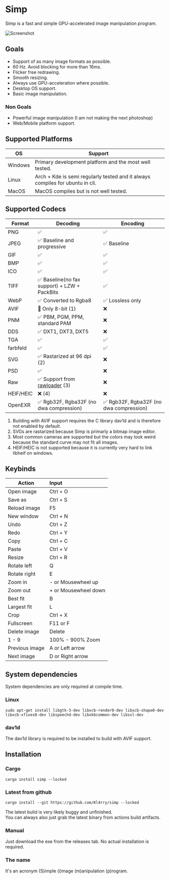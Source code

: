 # Simp  

Simp is a fast and simple GPU-accelerated image manipulation program.

![Screenshot](images/screenshot.png)

## Goals

* Support of as many image formats as possible.
* 60 Hz. Avoid blocking for more than 16ms.
* Flicker free redrawing.
* Smooth resizing.
* Always use GPU-acceleration where possible.
* Desktop OS support.
* Basic image manipulation.

### Non Goals

* Powerful image manipulation (I am not making the next photoshop)
* Web/Mobile platform support.

## Supported Platforms

| OS      | Support                                                                       |
| ------- | ----------------------------------------------------------------------------- |
| Windows | Primary development platform and the most well tested.                        |
| Linux   | Arch + Kde is semi regularly tested and it always compiles for ubuntu in cli. |
| MacOS   | MacOS compiles but is not well tested.                                        |

## Supported Codecs

| Format    | Decoding                                                             | Encoding                               |
| --------- | -------------------------------------------------------------------- | -------------------------------------- |
| PNG       | ✅                                                                    | ✅                                      |
| JPEG      | ✅ Baseline and progressive                                           | ✅ Baseline                             |
| GIF       | ✅                                                                    | ✅                                      |
| BMP       | ✅                                                                    | ✅                                      |
| ICO       | ✅                                                                    | ✅                                      |
| TIFF      | ✅ Baseline(no fax support) + LZW + PackBits                          | ✅                                      |
| WebP      | ✅ Converted to Rgba8                                                 | ✅ Lossless only                        |
| AVIF      | 🚧 Only 8-bit (1)                                                     | ❌                                      |
| PNM       | ✅ PBM, PGM, PPM, standard PAM                                        | ❌                                      |
| DDS       | ✅ DXT1, DXT3, DXT5                                                   | ❌                                      |
| TGA       | ✅                                                                    | ✅                                      |
| farbfeld  | ✅                                                                    | ✅                                      |
| SVG       | ✅ Rastarized at 96 dpi (2)                                           | ❌                                      |
| PSD       | ✅                                                                    | ❌                                      |
| Raw       | ✅ Support from [rawloader](https://github.com/pedrocr/rawloader) (3) | ❌                                      |
| HEIF/HEIC | ❌ (4)                                                                | ❌                                      |
| OpenEXR   | ✅ Rgb32F, Rgba32F (no dwa compression)                               | ✅ Rgb32F, Rgba32F (no dwa compression) |

1. Building with AVIF support requires the C library dav1d and is therefore not enabled by default.
2. SVGs are rastarized because Simp is primarly a bitmap image editor.
3. Most common cameras are supported but the colors may look weird because the standard curve may not fit all images.
4. HEIF/HEIC is not supported because it is currently very hard to link libheif on windows.

## Keybinds

| Action         | Input                |
| -------------- | :------------------- |
| Open image     | Ctrl + O             |
| Save as        | Ctrl + S             |
| Reload image   | F5                   |
| New window     | Ctrl + N             |
| Undo           | Ctrl + Z             |
| Redo           | Ctrl + Y             |
| Copy           | Ctrl + C             |
| Paste          | Ctrl + V             |
| Resize         | Ctrl + R             |
| Rotate left    | Q                    |
| Rotate right   | E                    |
| Zoom in        | - or Mousewheel up   |
| Zoom out       | + or Mousewheel down |
| Best fit       | B                    |
| Largest fit    | L                    |
| Crop           | Ctrl + X             |
| Fullscreen     | F11 or F             |
| Delete image   | Delete               |
| 1 - 9          | 100% - 900% Zoom     |
| Previous image | A or Left arrow      |
| Next image     | D or Right arrow     |



## System dependencies

System dependencies are only required at compile time.

### Linux
```shell
sudo apt-get install libgtk-3-dev libxcb-render0-dev libxcb-shape0-dev libxcb-xfixes0-dev libspeechd-dev libxkbcommon-dev libssl-dev
```

### dav1d
The dav1d library is required to be installed to build with AVIF support.

## Installation

### Cargo

```shell
cargo install simp --locked
```

### Latest from github

```shell
cargo install --git https://github.com/Kl4rry/simp --locked
```

The latest bulid is very likely buggy and unfinished.  
You can always also just grab the latest binary from actions build artifacts.

### Manual

Just download the exe from the releases tab. No actual installation is required.

### The name
It's an acronym (S)imple (i)mage (m)anipulation (p)rogram.
